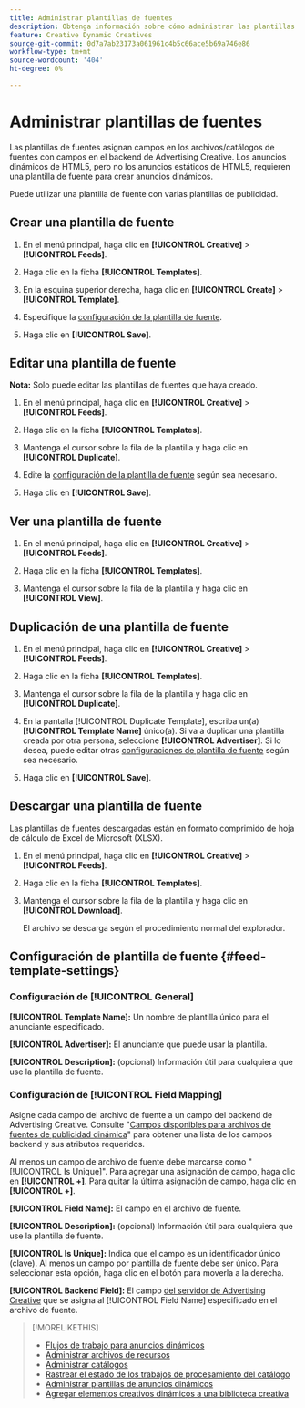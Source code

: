 ```yaml
---
title: Administrar plantillas de fuentes
description: Obtenga información sobre cómo administrar las plantillas de fuentes.
feature: Creative Dynamic Creatives
source-git-commit: 0d7a7ab23173a061961c4b5c66ace5b69a746e86
workflow-type: tm+mt
source-wordcount: '404'
ht-degree: 0%

---
```


# Administrar plantillas de fuentes

<!-- I have a "Retail" feed template that was created by rkarthik@adobe. Ask product if this is available to all clients or just internal.  -->

<!-- We have a finite set of supported fields on the backend. I need to include that info in an appendix. -->

Las plantillas de fuentes asignan campos en los archivos/catálogos de fuentes con campos en el backend de Advertising Creative. Los anuncios dinámicos de HTML5, pero no los anuncios estáticos de HTML5, requieren una plantilla de fuente para crear anuncios dinámicos.

Puede utilizar una plantilla de fuente con varias plantillas de publicidad.

## Crear una plantilla de fuente

1. En el menú principal, haga clic en **[!UICONTROL Creative]** > **[!UICONTROL Feeds]**.

1. Haga clic en la ficha **[!UICONTROL Templates]**.

1. En la esquina superior derecha, haga clic en **[!UICONTROL Create]** > **[!UICONTROL Template]**.

1. Especifique la [configuración de la plantilla de fuente](#feed-template-settings).

1. Haga clic en **[!UICONTROL Save]**.

## Editar una plantilla de fuente

**Nota:** Solo puede editar las plantillas de fuentes que haya creado.

1. En el menú principal, haga clic en **[!UICONTROL Creative]** > **[!UICONTROL Feeds]**.

1. Haga clic en la ficha **[!UICONTROL Templates]**.

1. Mantenga el cursor sobre la fila de la plantilla y haga clic en **[!UICONTROL Duplicate]**.

1. Edite la [configuración de la plantilla de fuente](#feed-template-settings) según sea necesario.

1. Haga clic en **[!UICONTROL Save]**.

## Ver una plantilla de fuente

1. En el menú principal, haga clic en **[!UICONTROL Creative]** > **[!UICONTROL Feeds]**.

1. Haga clic en la ficha **[!UICONTROL Templates]**.

1. Mantenga el cursor sobre la fila de la plantilla y haga clic en **[!UICONTROL View]**.

## Duplicación de una plantilla de fuente

1. En el menú principal, haga clic en **[!UICONTROL Creative]** > **[!UICONTROL Feeds]**.

1. Haga clic en la ficha **[!UICONTROL Templates]**.

1. Mantenga el cursor sobre la fila de la plantilla y haga clic en **[!UICONTROL Duplicate]**.

1. En la pantalla [!UICONTROL Duplicate Template], escriba un(a) **[!UICONTROL Template Name]** único(a). Si va a duplicar una plantilla creada por otra persona, seleccione **[!UICONTROL Advertiser]**. Si lo desea, puede editar otras [configuraciones de plantilla de fuente](#feed-template-settings) según sea necesario.

1. Haga clic en **[!UICONTROL Save]**.

## Descargar una plantilla de fuente

Las plantillas de fuentes descargadas están en formato comprimido de hoja de cálculo de Excel de Microsoft (XLSX).

1. En el menú principal, haga clic en **[!UICONTROL Creative]** > **[!UICONTROL Feeds]**.

1. Haga clic en la ficha **[!UICONTROL Templates]**.

1. Mantenga el cursor sobre la fila de la plantilla y haga clic en **[!UICONTROL Download]**.

   El archivo se descarga según el procedimiento normal del explorador.

## Configuración de plantilla de fuente {#feed-template-settings}

### Configuración de [!UICONTROL General]

**[!UICONTROL Template Name]:** Un nombre de plantilla único para el anunciante especificado.

**[!UICONTROL Advertiser]:** El anunciante que puede usar la plantilla.

**[!UICONTROL Description]:** (opcional) Información útil para cualquiera que use la plantilla de fuente.

### Configuración de [!UICONTROL Field Mapping]

Asigne cada campo del archivo de fuente a un campo del backend de Advertising Creative. Consulte &quot;[Campos disponibles para archivos de fuentes de publicidad dinámica](/help/creative/appendix-available-feed-fields.md)&quot; para obtener una lista de los campos backend y sus atributos requeridos.<!-- Check w/product: What is displayed where in the UI/reports and published ads? -->

Al menos un campo de archivo de fuente debe marcarse como &quot;[!UICONTROL Is Unique]&quot;. Para agregar una asignación de campo, haga clic en **[!UICONTROL +]**. Para quitar la última asignación de campo, haga clic en **[!UICONTROL +]**.

**[!UICONTROL Field Name]:** El campo en el archivo de fuente.

**[!UICONTROL Description]:** (opcional) Información útil para cualquiera que use la plantilla de fuente.

**[!UICONTROL Is Unique]:** Indica que el campo es un identificador único (clave). Al menos un campo por plantilla de fuente debe ser único. Para seleccionar esta opción, haga clic en el botón para moverla a la derecha.<!-- **Note: The unique identifier is different from the feed "trigger" in experience settings. -->

**[!UICONTROL Backend Field]:** El campo [del servidor de Advertising Creative](/help/creative/appendix-available-feed-fields.md) que se asigna al [!UICONTROL Field Name] especificado en el archivo de fuente.

>[!MORELIKETHIS]
>
>* [Flujos de trabajo para anuncios dinámicos](/help/creative/introduction/workflow-dynamic-ads.md)
>* [Administrar archivos de recursos](/help/creative/feeds/asset-manage.md)
>* [Administrar catálogos](/help/creative/feeds/catalog-manage.md)
>* [Rastrear el estado de los trabajos de procesamiento del catálogo](/help/creative/feeds/job-status-track.md)
>* [Administrar plantillas de anuncios dinámicos](/help/creative/ad-templates/ad-template-manage.md)
>* [Agregar elementos creativos dinámicos a una biblioteca creativa](/help/creative/creative-libraries/creative-add-dynamic.md)
